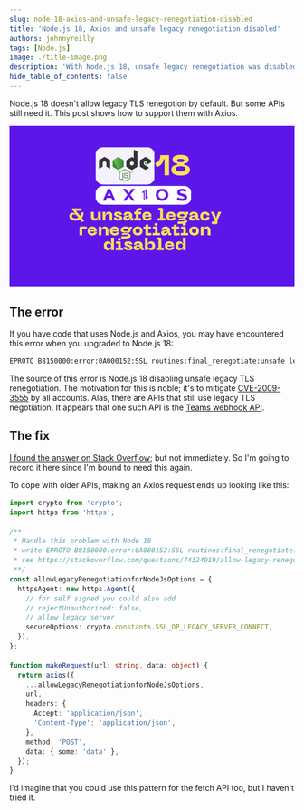 ```yaml
---
slug: node-18-axios-and-unsafe-legacy-renegotiation-disabled
title: 'Node.js 18, Axios and unsafe legacy renegotiation disabled'
authors: johnnyreilly
tags: [Node.js]
image: ./title-image.png
description: 'With Node.js 18, unsafe legacy renegotiation was disabled. However, there are APIs that still need it. This post shows how support them with Axios.'
hide_table_of_contents: false
---
```


Node.js 18 doesn't allow legacy TLS renegotion by default. But some APIs still need it. This post shows how to support them with Axios.

![title image reading "Node.js 18, Axios and unsafe legacy renegotiation disabled"](title-image.png)

<!--truncate-->

## The error

If you have code that uses Node.js and Axios, you may have encountered this error when you upgraded to Node.js 18:

```bash
EPROTO B8150000:error:0A000152:SSL routines:final_renegotiate:unsafe legacy renegotiation disabled
```

The source of this error is Node.js 18 disabling unsafe legacy TLS renegotiation. The motivation for this is noble; it's to mitigate [CVE-2009-3555](https://cve.mitre.org/cgi-bin/cvename.cgi?name=cve-2009-3555) by all accounts. Alas, there are APIs that still use legacy TLS negotiation. It appears that one such API is the [Teams webhook API](../2019-12-18-teams-notification-webhooks/index.md).

## The fix

[I found the answer on Stack Overflow](https://stackoverflow.com/questions/74324019/allow-legacy-renegotiation-for-nodejs/74600467#74600467); but not immediately. So I'm going to record it here since I'm bound to need this again.

To cope with older APIs, making an Axios request ends up looking like this:

```ts
import crypto from 'crypto';
import https from 'https';

/**
 * Handle this problem with Node 18
 * write EPROTO B8150000:error:0A000152:SSL routines:final_renegotiate:unsafe legacy renegotiation disabled
 * see https://stackoverflow.com/questions/74324019/allow-legacy-renegotiation-for-nodejs/74600467#74600467
 **/
const allowLegacyRenegotiationforNodeJsOptions = {
  httpsAgent: new https.Agent({
    // for self signed you could also add
    // rejectUnauthorized: false,
    // allow legacy server
    secureOptions: crypto.constants.SSL_OP_LEGACY_SERVER_CONNECT,
  }),
};

function makeRequest(url: string, data: object) {
  return axios({
    ...allowLegacyRenegotiationforNodeJsOptions,
    url,
    headers: {
      Accept: 'application/json',
      'Content-Type': 'application/json',
    },
    method: 'POST',
    data: { some: 'data' },
  });
}
```

I'd imagine that you could use this pattern for the fetch API too, but I haven't tried it.
